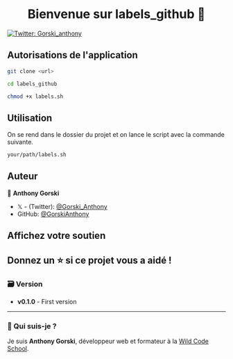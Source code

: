<h1 align="center">Bienvenue sur labels_github 👋</h1>
<p>
  <a href="https://twitter.com/Gorski_anthony" target="_blank">
    <img alt="Twitter: Gorski_anthony" src="https://img.shields.io/twitter/follow/Gorski_anthony.svg?style=social" />
  </a>
</p>

## Autorisations de l'application

```sh
git clone <url>
```

```sh
cd labels_github
```

```sh
chmod +x labels.sh
```

## Utilisation

On se rend dans le dossier du projet et on lance le script avec la commande suivante.

```sh
your/path/labels.sh
```

## Auteur

👤 **Anthony Gorski**

-   𝕏 - (Twitter): [@Gorski_Anthony](https://twitter.com/Gorski_Anthony)
-   GitHub: [@GorskiAnthony](https://github.com/GorskiAnthony)


## Affichez votre soutien

Donnez un ⭐️ si ce projet vous a aidé !
---

### 🗃️ Version

-   **v0.1.0** - First version

---

### 👋 Qui suis-je ?

Je suis **Anthony Gorski**, développeur web et formateur à la [Wild Code School](https://www.wildcodeschool.com/fr-FR).
